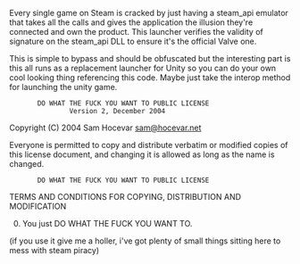 Every single game on Steam is cracked by just having a steam_api emulator that takes all the calls and gives the application the illusion they're connected and own the product. This launcher verifies the validity of signature on the steam_api DLL to ensure it's the official Valve one.

This is simple to bypass and should be obfuscated but the interesting part is this all runs as a replacement launcher for Unity so you can do your own cool looking thing referencing this code. Maybe just take the interop method for launching the unity game. 

           DO WHAT THE FUCK YOU WANT TO PUBLIC LICENSE
                   Version 2, December 2004
 
Copyright (C) 2004 Sam Hocevar <sam@hocevar.net>

Everyone is permitted to copy and distribute verbatim or modified
copies of this license document, and changing it is allowed as long
as the name is changed.
 
           DO WHAT THE FUCK YOU WANT TO PUBLIC LICENSE
  TERMS AND CONDITIONS FOR COPYING, DISTRIBUTION AND MODIFICATION

 0. You just DO WHAT THE FUCK YOU WANT TO.
 
 
 (if you use it give me a holler, i've got plenty of small things sitting here to mess with steam piracy)
